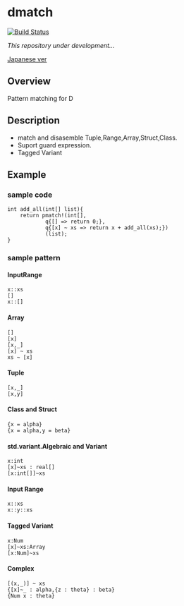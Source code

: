 # dmatch
[![Build Status](https://travis-ci.org/namachan10777/dmatch.svg?branch=develop)](https://travis-ci.org/namachan10777/dmatch)

*This repository under development...*

[Japanese ver](./README.ja.md)
## Overview
Pattern matching for D
## Description
* match and disasemble Tuple,Range,Array,Struct,Class.
* Suport guard expression.
* Tagged Variant

## Example
### sample code
```
int add_all(int[] list){
	return pmatch!(int[],
			q{[] => return 0;},
			q{[x] ~ xs => return x + add_all(xs);})
			(list);
}
```
### sample pattern

#### InputRange
```
x::xs
[]
x::[]
```
#### Array
```
[]
[x]
[x,_]
[x] ~ xs
xs ~ [x]
```

#### Tuple
```
[x,_]
[x,y]
```
#### Class and Struct
```
{x = alpha}
{x = alpha,y = beta}
```
#### std.variant.Algebraic and Variant
```
x:int
[x]~xs : real[]
[x:int[]]~xs
```
#### Input Range
```
x::xs
x::y::xs
```
#### Tagged Variant
```
x:Num
[x]~xs:Array
[x:Num]~xs
```
#### Complex
```
[(x,_)] ~ xs
{[x]~_ : alpha,{z : theta} : beta}
{Num x : theta}
```
